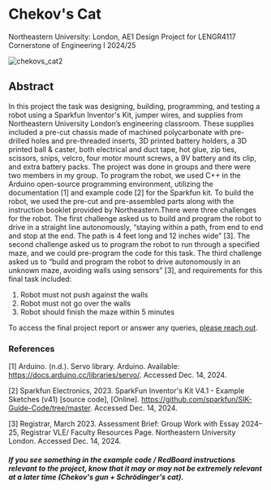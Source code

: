 Chekov's Cat
==========
Northeastern University: London, AE1 Design Project for LENGR4117 Cornerstone of Engineering I 2024/25

![chekovs_cat2](https://github.com/user-attachments/assets/b67b9f7b-3baf-45b0-8b31-0bed4e5dea06)


## Abstract

In this project the task was designing, building, programming, and testing a robot using a Sparkfun Inventor's Kit, jumper wires, and supplies from Northeastern University London’s engineering classroom. These supplies included a pre-cut chassis made of machined polycarbonate with pre-drilled holes and pre-threaded inserts, 3D printed battery holders, a 3D printed ball & caster, both electrical and duct tape, hot glue, zip ties, scissors, snips, velcro, four motor mount screws, a 9V battery and its clip, and extra battery packs. The project was done in groups and there were two members in my group. To program the robot, we used C++ in the Arduino open-source programming environment, utilizing the documentation [1] and example code [2] for the Sparkfun kit. To build the robot, we used the pre-cut and pre-assembled parts along with the instruction booklet provided by Northeastern.There were three challenges for the robot. The first challenge asked us to build and program the robot to drive in a straight line autonomously, “staying within a path, from end to end and stop at the end. The path is 4 feet long and 12 inches wide” [3]. The second challenge asked us to program the robot to run through a specified maze, and we could pre-program the code for this task. The third challenge asked us to “build and program the robot to drive autonomously in an unknown maze, avoiding walls using sensors” [3], and requirements for this final task included:

1. Robot must not push against the walls
2. Robot must not go over the walls
3. Robot should finish the maze within 5 minutes

To access the final project report or answer any queries, [please reach out](hill.alexan@northeastern.edu).



<h3> References </h3>

[1] Arduino. (n.d.). Servo library. Arduino. Available: https://docs.arduino.cc/libraries/servo/. Accessed Dec. 14, 2024.

[2] Sparkfun Electronics, 2023. SparkFun Inventor's Kit V4.1 - Example Sketches (v41) [source code], [Online]. https://github.com/sparkfun/SIK-Guide-Code/tree/master. Accessed Dec. 14, 2024.

[3]  Registrar, March 2023. Assessment Brief: Group Work with Essay 2024–25, Registrar VLE/
Faculty Resources Page. Northeastern University London. Accessed Dec. 14, 2024.


<h5> If you see something in the example code / RedBoard instructions relevant to the project, know that it may or may not be extremely relevant at a later time (Chekov's gun + Schrödinger's cat). </h5>
